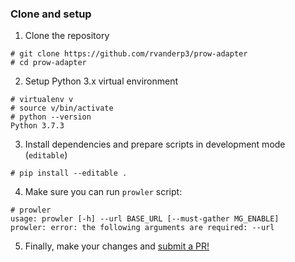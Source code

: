 ### Clone and setup

1. Clone the repository
```
# git clone https://github.com/rvanderp3/prow-adapter
# cd prow-adapter
```
2. Setup Python 3.x virtual environment
```
# virtualenv v
# source v/bin/activate
# python --version
Python 3.7.3
```
3. Install dependencies and prepare scripts in development mode (`editable`)
```
# pip install --editable .
```
4. Make sure you can run `prowler` script:
```
# prowler
usage: prowler [-h] --url BASE_URL [--must-gather MG_ENABLE]
prowler: error: the following arguments are required: --url
```
5. Finally, make your changes and [submit a PR!](https://github.com/rvanderp3/prow-adapter/pulls)

